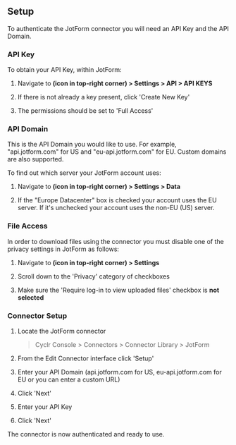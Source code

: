 
## Setup

To authenticate the JotForm connector you will need an API Key and the API Domain.

### API Key

To obtain your API Key, within JotForm:

1. Navigate to **(icon in top-right corner) > Settings > API > API KEYS**

2. If there is not already a key present, click 'Create New Key'

3. The permissions should be set to 'Full Access'

### API Domain

This is the API Domain you would like to use. For example, "api.jotform.com" for US and "eu-api.jotform.com" for EU. Custom domains are also supported.

To find out which server your JotForm account uses:

1. Navigate to **(icon in top-right corner) > Settings > Data**

2. If the "Europe Datacenter" box is checked your account uses the EU server. If it's unchecked your account uses the non-EU (US) server.

### File Access

In order to download files using the connector you must disable one of the privacy settings in JotForm as follows:

1. Navigate to **(icon in top-right corner) > Settings**

2. Scroll down to the 'Privacy' category of checkboxes

3. Make sure the 'Require log-in to view uploaded files' checkbox is **not selected**

### Connector Setup

1. Locate the JotForm connector

   > Cyclr Console > Connectors > Connector Library > JotForm

2. From the Edit Connector interface click 'Setup'

3. Enter your API Domain (api.jotform.com for US, eu-api.jotform.com for EU or you can enter a custom URL)

4. Click 'Next'

5. Enter your API Key

6. Click 'Next'

The connector is now authenticated and ready to use.
